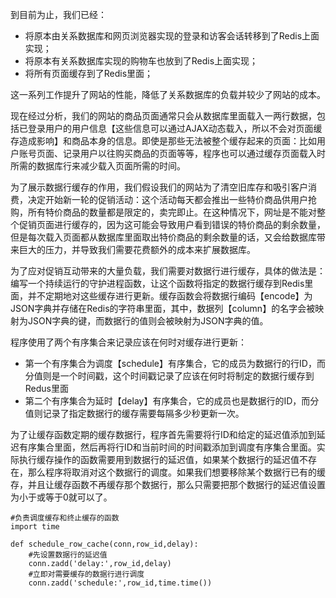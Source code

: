 到目前为止，我们已经：

* 将原本由关系数据库和网页浏览器实现的登录和访客会话转移到了Redis上面实现；
* 将原本有关系数据库实现的购物车也放到了Redis上面实现；
* 将所有页面缓存到了Redis里面；

这一系列工作提升了网站的性能，降低了关系数据库的负载并较少了网站的成本。

现在经过分析，我们的网站的商品页面通常只会从数据库里面载入一两行数据，包括已登录用户的用户信息【这些信息可以通过AJAX动态载入，所以不会对页面缓存造成影响】和商品本身的信息。即使是那些无法被整个缓存起来的页面：比如用户账号页面、记录用户以往购买商品的页面等等，程序也可以通过缓存页面载入时所需的数据库行来减少载入页面所需的时间。

为了展示数据行缓存的作用，我们假设我们的网站为了清空旧库存和吸引客户消费，决定开始新一轮的促销活动：这个活动每天都会推出一些特价商品供用户抢购，所有特价商品的数量都是限定的，卖完即止。在这种情况下，网址是不能对整个促销页面进行缓存的，因为这可能会导致用户看到错误的特价商品的剩余数量，但是每次载入页面都从数据库里面取出特价商品的剩余数量的话，又会给数据库带来巨大的压力，并导致我们需要花费额外的成本来扩展数据库。

为了应对促销互动带来的大量负载，我们需要对数据行进行缓存，具体的做法是：编写一个持续运行的守护进程函数，让这个函数将指定的数据行缓存到Redis里面，并不定期地对这些缓存进行更新。缓存函数会将数据行编码【encode】为JSON字典并存储在Redis的字符串里面，其中，数据列【column】的名字会被映射为JSON字典的键，而数据行的值则会被映射为JSON字典的值。

程序使用了两个有序集合来记录应该在何时对缓存进行更新：

* 第一个有序集合为调度【schedule】有序集合，它的成员为数据行的行ID，而分值则是一个时间戳，这个时间戳记录了应该在何时将制定的数据行缓存到Redus里面
* 第二个有序集合为延时【delay】有序集合，它的成员也是数据行的ID，而分值则记录了指定数据行的缓存需要每隔多少秒更新一次。

为了让缓存函数定期的缓存数据行，程序首先需要将行ID和给定的延迟值添加到延迟有序集合里面，然后再将行ID和当前时间的时间戳添加到调度有序集合里面。实际执行缓存操作的函数需要用到数据行的延迟值，如果某个数据行的延迟值不存在，那么程序将取消对这个数据行的调度。如果我们想要移除某个数据行已有的缓存，并且让缓存函数不再缓存那个数据行，那么只需要把那个数据行的延迟值设置为小于或等于0就可以了。

```
#负责调度缓存和终止缓存的函数
import time

def schedule_row_cache(conn,row_id,delay):
    #先设置数据行的延迟值
    conn.zadd('delay:',row_id,delay)
    #立即对需要缓存的数据行进行调度
    conn.zadd('schedule:',row_id,time.time())
```



